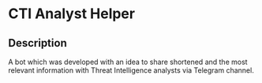 # CTI Analyst Helper

## Description

A bot which was developed with an idea to share shortened and the most relevant information with Threat Intelligence analysts via Telegram channel.
